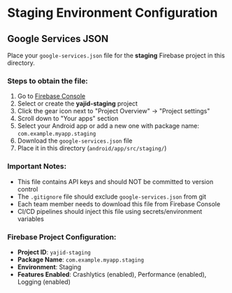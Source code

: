 # Staging Environment Configuration

## Google Services JSON

Place your `google-services.json` file for the **staging** Firebase project in this directory.

### Steps to obtain the file:

1. Go to [Firebase Console](https://console.firebase.google.com/)
2. Select or create the **yajid-staging** project
3. Click the gear icon next to "Project Overview" → "Project settings"
4. Scroll down to "Your apps" section
5. Select your Android app or add a new one with package name: `com.example.myapp.staging`
6. Download the `google-services.json` file
7. Place it in this directory (`android/app/src/staging/`)

### Important Notes:

- This file contains API keys and should NOT be committed to version control
- The `.gitignore` file should exclude `google-services.json` from git
- Each team member needs to download this file from Firebase Console
- CI/CD pipelines should inject this file using secrets/environment variables

### Firebase Project Configuration:

- **Project ID**: `yajid-staging`
- **Package Name**: `com.example.myapp.staging`
- **Environment**: Staging
- **Features Enabled**: Crashlytics (enabled), Performance (enabled), Logging (enabled)
